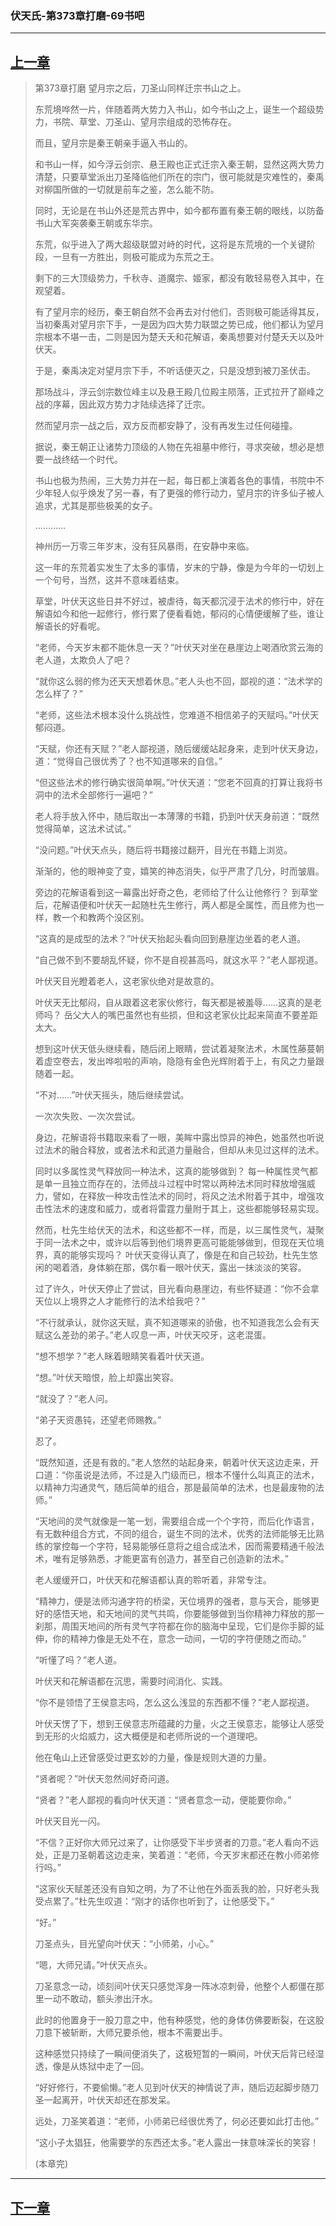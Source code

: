 ### 伏天氏-第373章打磨-69书吧

--------
[上一章](./1f52ea1da49d0e6371edde72811d0a5d.md)
--------


>
>
>
>第373章打磨
>望月宗之后，刀圣山同样迁宗书山之上。
>
>东荒境哗然一片，伴随着两大势力入书山，如今书山之上，诞生一个超级势力，书院、草堂、刀圣山、望月宗组成的恐怖存在。
>
>而且，望月宗是秦王朝亲手逼入书山的。
>
>和书山一样，如今浮云剑宗、悬王殿也正式迁宗入秦王朝，显然这两大势力清楚，只要草堂派出刀圣降临他们所在的宗门，很可能就是灾难性的，秦禹对柳国所做的一切就是前车之鉴，怎么能不防。
>
>同时，无论是在书山外还是荒古界中，如今都布置有秦王朝的眼线，以防备书山大军突袭秦王朝或东华宗。
>
>东荒，似乎进入了两大超级联盟对峙的时代，这将是东荒境的一个关键阶段，一旦有一方胜出，则极可能成为东荒之王。
>
>剩下的三大顶级势力，千秋寺、道魔宗、姬家，都没有敢轻易卷入其中，在观望着。
>
>有了望月宗的经历，秦王朝自然不会再去对付他们，否则极可能适得其反，当初秦禹对望月宗下手，一是因为四大势力联盟之势已成，他们都认为望月宗根本不堪一击，二则是因为楚夭夭和花解语，秦禹想要对付楚夭夭以及叶伏天。
>
>于是，秦禹决定对望月宗下手，不听话便灭之，只是没想到被刀圣伏击。
>
>那场战斗，浮云剑宗数位峰主以及悬王殿几位殿主陨落，正式拉开了巅峰之战的序幕，因此双方势力才陆续选择了迁宗。
>
>然而望月宗一战之后，双方反而都安静了，没有再发生过任何碰撞。
>
>据说，秦王朝正让诸势力顶级的人物在先祖墓中修行，寻求突破，想必是想要一战终结一个时代。
>
>书山也极为热闹，三大势力并在一起，每日都上演着各色的事情，书院中不少年轻人似乎焕发了另一春，有了更强的修行动力，望月宗的许多仙子被人追求，尤其是那些极美的女子。
>
>…………
>
>神州历一万零三年岁末，没有狂风暴雨，在安静中来临。
>
>这一年的东荒着实发生了太多的事情，岁末的宁静，像是为今年的一切划上一个句号，当然，这并不意味着结束。
>
>草堂，叶伏天这些日并不好过，被虐待，每天都沉浸于法术的修行中，好在解语如今和他一起修行，修行累了便看看她，郁闷的心情便缓解了些，谁让解语长的好看呢。
>
>“老师，今天岁末都不能休息一天？”叶伏天对坐在悬崖边上喝酒欣赏云海的老人道，太欺负人了吧？
>
>“就你这么弱的修为还天天想着休息。”老人头也不回，鄙视的道：“法术学的怎么样了？”
>
>“老师，这些法术根本没什么挑战性，您难道不相信弟子的天赋吗。”叶伏天郁闷道。
>
>“天赋，你还有天赋？”老人鄙视道，随后缓缓站起身来，走到叶伏天身边，道：“觉得自己很优秀了？也不知道哪来的自信。”
>
>“但这些法术的修行确实很简单啊。”叶伏天道：“您老不回真的打算让我将书洞中的法术全部修行一遍吧？”
>
>老人将手放入怀中，随后取出一本薄薄的书籍，扔到叶伏天身前道：“既然觉得简单，这法术试试。”
>
>“没问题。”叶伏天点头，随后将书籍接过翻开，目光在书籍上浏览。
>
>渐渐的，他的眼神变了变，嬉笑的神态消失，似乎严肃了几分，时而皱眉。
>
>旁边的花解语看到这一幕露出好奇之色，老师给了什么让他修行？
>到草堂后，花解语便和叶伏天一起随杜先生修行，两人都是全属性，而且修为也一样，教一个和教两个没区别。
>
>“这真的是成型的法术？”叶伏天抬起头看向回到悬崖边坐着的老人道。
>
>“自己做不到不要胡乱怀疑，你不是自视甚高吗，就这水平？”老人鄙视道。
>
>叶伏天目光瞪着老人，这老家伙绝对是故意的。
>
>叶伏天无比郁闷，自从跟着这老家伙修行，每天都是被羞辱……这真的是老师吗？
>岳父大人的嘴巴虽然也有些损，但和这老家伙比起来简直不要差距太大。
>
>想到这叶伏天低头继续看，随后闭上眼睛，尝试着凝聚法术，木属性藤蔓朝着虚空卷去，发出哗啦啦的声响，隐隐有金色光辉附着于上，有风之力量跟随着一起。
>
>“不对……”叶伏天摇头，随后继续尝试。
>
>一次次失败、一次次尝试。
>
>身边，花解语将书籍取来看了一眼，美眸中露出惊异的神色，她虽然也听说过法术的融合释放，或者法术和武道力量融合，但却从未见过这样的法术。
>
>同时以多属性灵气释放同一种法术，这真的能够做到？
>每一种属性灵气都是单一且独立而存在的，法师战斗过程中时常以两种法术同时释放增强威力，譬如，在释放一种攻击性法术的同时，将风之法术附着于其中，增强攻击性法术的速度和威力，或者将雷霆力量附于其上，这些都能够轻易实现。
>
>然而，杜先生给伏天的法术，和这些都不一样，而是，以三属性灵气，凝聚于同一法术之中，或许以后等到他们境界更高可能能够做到，但现在天位境界，真的能够实现吗？
>叶伏天变得认真了，像是在和自己较劲，杜先生悠闲的喝着酒，身体躺在那，偶尔看一眼叶伏天，露出一抹淡淡的笑容。
>
>过了许久，叶伏天停止了尝试，目光看向悬崖边，有些怀疑道：“你不会拿天位以上境界之人才能修行的法术给我吧？”
>
>“不行就承认，就你这天赋，真不知道哪来的骄傲，也不知道我怎么会有天赋这么差劲的弟子。”老人叹息一声，叶伏天咬牙，这老混蛋。
>
>“想不想学？”老人眯着眼睛笑看着叶伏天道。
>
>“想。”叶伏天暗恨，脸上却露出笑容。
>
>“就没了？”老人问。
>
>“弟子天资愚钝，还望老师赐教。”
>
>忍了。
>
>“既然知道，还是有救的。”老人悠然的站起身来，朝着叶伏天这边走来，开口道：“你虽说是法师，不过是入门级而已，根本不懂什么叫真正的法术，以精神力沟通灵气，随后简单的组合，那是最简单的法术，也是最废物的法师。”
>
>“天地间的灵气就像是一笔一划，需要组合成一个个字符，而后化作语言，有无数种组合方式，不同的组合，诞生不同的法术，优秀的法师能够无比熟练的掌控每一个字符，轻易能够任意将之组合成法术，因而需要精通千般法术，唯有足够熟悉，才能更富有创造力，甚至自己创造新的法术。”
>
>老人缓缓开口，叶伏天和花解语都认真的聆听着，非常专注。
>
>“精神力，便是法师沟通字符的桥梁，天位境界的强者，意与天合，能够更好的感悟天地，和天地间的灵气共鸣，你要能够做到当你精神力释放的那一刹那，周围天地间的所有灵气字符都在你的脑海中呈现，它们是你手脚的延伸，你的精神力像是无处不在，意念一动间，一切的字符便随之而动。”
>
>“听懂了吗？”老人道。
>
>叶伏天和花解语都在沉思，需要时间消化、实践。
>
>“你不是领悟了王侯意志吗，怎么这么浅显的东西都不懂？”老人鄙视道。
>
>叶伏天愣了下，想到王侯意志所蕴藏的力量，火之王侯意志，能够让人感受到无形的火焰威力，这大概便是和老师所说的一个道理吧。
>
>他在龟山上还曾感受过更玄妙的力量，像是规则大道的力量。
>
>“贤者呢？”叶伏天忽然间好奇问道。
>
>“贤者？”老人鄙视的看向叶伏天道：“贤者意念一动，便能要你命。”
>
>叶伏天目光一闪。
>
>“不信？正好你大师兄过来了，让你感受下半步贤者的刀意。”老人看向不远处，正是刀圣朝着这边走来，笑着道：“老师，今天岁末都还在教小师弟修行吗。”
>
>“这家伙天赋差还没有自知之明，为了不让他在外面丢我的脸，只好老头我受点累了。”杜先生叹道：“刚才的话你也听到了，让他感受下。”
>
>“好。”
>
>刀圣点头，目光望向叶伏天：“小师弟，小心。”
>
>“嗯，大师兄请。”叶伏天点头。
>
>刀圣意念一动，顷刻间叶伏天只感觉浑身一阵冰凉刺骨，他整个人都僵在那里一动不敢动，额头渗出汗水。
>
>此时的他置身于一股刀意之中，他有种感觉，他的身体仿佛要断裂，在这股刀意下被斩断，大师兄要杀他，根本不需要出手。
>
>这种感觉只持续了一瞬间便消失了，这极短暂的一瞬间，叶伏天后背已经湿透，像是从炼狱中走了一回。
>
>“好好修行，不要偷懒。”老人见到叶伏天的神情说了声，随后迈起脚步随刀圣一起离开，叶伏天却还在那发呆。
>
>远处，刀圣笑着道：“老师，小师弟已经很优秀了，何必还要如此打击他。”
>
>“这小子太猖狂，他需要学的东西还太多。”老人露出一抹意味深长的笑容！
>
>(本章完)
>
>

--------
[下一章](./b6f1413e52657e7364edfb949acf5eec.md)
--------
